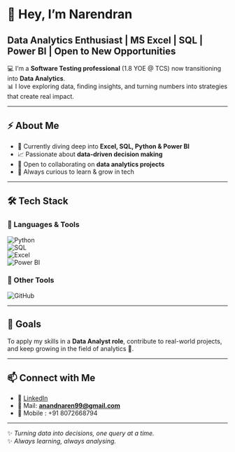 # 👋 Hey, I’m Narendran   
## Data Analytics Enthusiast | MS Excel | SQL | Power BI | Open to New Opportunities
💻 I’m a **Software Testing professional** (1.8 YOE @ TCS) now transitioning into **Data Analytics**.  
📊 I love exploring data, finding insights, and turning numbers into strategies that create real impact.  

---

## ⚡ About Me  
- 🌱 Currently diving deep into **Excel, SQL, Python & Power BI**  
- 📈 Passionate about **data-driven decision making**  
- 🤝 Open to collaborating on **data analytics projects**  
- 🚀 Always curious to learn & grow in tech  

---

## 🛠️ Tech Stack  

### 🔹 Languages & Tools  
![Python](https://img.shields.io/badge/Python-3776AB?style=for-the-badge&logo=python&logoColor=white)  
![SQL](https://img.shields.io/badge/SQL-336791?style=for-the-badge&logo=postgresql&logoColor=white)  
![Excel](https://img.shields.io/badge/MS%20Excel-217346?style=for-the-badge&logo=microsoftexcel&logoColor=white)  
![Power BI](https://img.shields.io/badge/Power%20BI-F2C811?style=for-the-badge&logo=powerbi&logoColor=black)  

### 🔹 Other Tools   
![GitHub](https://img.shields.io/badge/GitHub-181717?style=for-the-badge&logo=github&logoColor=white)  

---

## 🎯 Goals  
To apply my skills in a **Data Analyst role**, contribute to real-world projects, and keep growing in the field of analytics 🌱.  

---

## 📫 Connect with Me  
- 💼 [LinkedIn](https://www.linkedin.com/in/narendran-r-11a851139)  
- 📧 Mail: **anandnaren99@gmail.com**
- 📱 Mobile : +91 8072668794

---

✨ *Turning data into decisions, one query at a time.*  
✨ *Always learning, always analysing.* 
